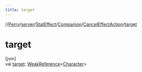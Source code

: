 ```yaml
---
title: target
---
```

//[Perry](../../../../../index.html)/[server](../../../index.html)/[StatEffect](../../index.html)/[Companion](../index.html)/[CancelEffectAction](index.html)/[target](target.html)



# target



[jvm]\
val [target](target.html): [WeakReference](https://docs.oracle.com/javase/8/docs/api/java/lang/ref/WeakReference.html)<[Character](../../../../client/-character/index.html)>





